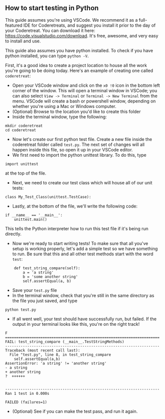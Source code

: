 
## How to start testing in Python

This guide assumes you're using VSCode.  We recommend it as a full-featured IDE for Coderetreats, and suggest you install it prior to the day of your Coderetreat.  You can download it here: https://code.visualstudio.com/download. It's free, awesome, and very easy to install and use.

This guide also assumes you have python installed.  To check if you have python installed, you can type `python -V`.

First, it's a good idea to create a project location to house all the work you're going to be doing today.  Here's an example of creating one called `coderetreat`:

- Open your VSCode window and click on the `x0 !0` icon in the bottom left corner of the window.  This will open a terminal window in VSCode; you can also select `View -> Terminal` or `Terminal -> New Terminal` from the menu.  VSCode will create a bash or powershell window, depending on whether you're using a Mac or Windows computer.
- (Optional) Browse to the location you'd like to create this folder
- Inside the terminal window, type the following:

```
mkdir coderetreat
cd coderetreat
``` 
- Now let's create our first python test file.  Create a new file inside the coderetreat folder called `test.py`.  The next set of changes will all happen inside this file, so open it up in your VSCode editor.
- We first need to import the python unittest library.  To do this, type 
```
import unittest
``` 
at the top of the file.

- Next, we need to create our test class which will house all of our unit tests:
```
class My_Test_Class(unittest.TestCase):
```
- Lastly, at the bottom of the file, we'll write the following code:
```
if __name__ == '__main__':
    unittest.main()
```
This tells the Python interpreter how to run this test file if it's being run directly.

- Now we're ready to start writing tests!  To make sure that all you've setup is working properly, let's add a simple test so we have something to run.  Be sure that this and all other test methods start with the word `test`:
```
    def test_string_compare(self):
        a = 'a string'
        b = 'some another string'
        self.assertEqual(a, b)
```
- Save your `test.py` file
- In the terminal window, check that you're still in the same directory as the file you just saved, and type 
```
python test.py
```
- If all went well, your test should have successfully run, but failed.  If the output in your terminal looks like this, you're on the right track!
```
F
======================================================================
FAIL: test_string_compare (__main__.TestStringMethods)
----------------------------------------------------------------------
Traceback (most recent call last):
  File "test.py", line 8, in test_string_compare
    self.assertEqual(a,b)
AssertionError: 'a string' != 'another string'
- a string
+ another string
?  ++++++


----------------------------------------------------------------------
Ran 1 test in 0.000s

FAILED (failures=1)
```

- (Optional) See if you can make the test pass, and run it again.
